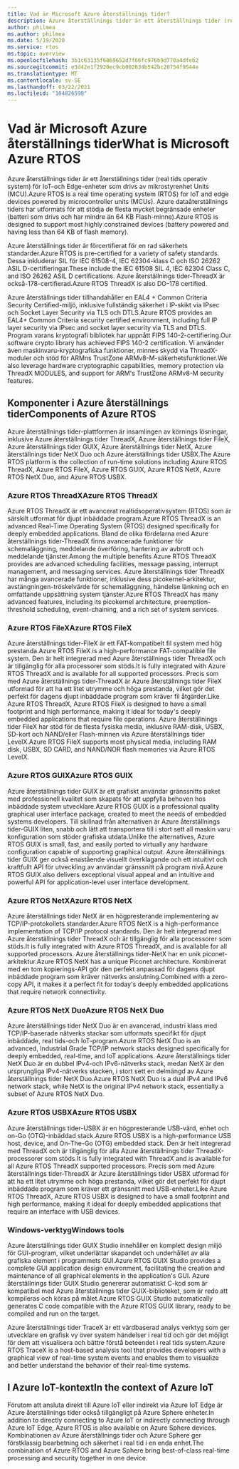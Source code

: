 ```yaml
---
title: Vad är Microsoft Azure återställnings tider?
description: Azure återställnings tider är ett återställnings tider (real tids operativ system) för IoT-och Edge-enheter som drivs av mikrostyrenhet Units (MCU).
author: philmea
ms.author: philmea
ms.date: 5/19/2020
ms.service: rtos
ms.topic: overview
ms.openlocfilehash: 3b1c63135f6069652d7f66fc976b9d770a4dfeb2
ms.sourcegitcommit: e3d42e1f2920ec9cb002634b542bc20754f9544e
ms.translationtype: MT
ms.contentlocale: sv-SE
ms.lasthandoff: 03/22/2021
ms.locfileid: "104826598"
---
```

# <a name="what-is-microsoft-azure-rtos"></a><span data-ttu-id="e0b34-103">Vad är Microsoft Azure återställnings tider</span><span class="sxs-lookup"><span data-stu-id="e0b34-103">What is Microsoft Azure RTOS</span></span>

<span data-ttu-id="e0b34-104">Azure återställnings tider är ett återställnings tider (real tids operativ system) för IoT-och Edge-enheter som drivs av mikrostyrenhet Units (MCU).</span><span class="sxs-lookup"><span data-stu-id="e0b34-104">Azure RTOS is a real time operating system (RTOS) for IoT and edge devices powered by microcontroller units (MCUs).</span></span> <span data-ttu-id="e0b34-105">Azure dataåterställnings tiders har utformats för att stödja de flesta mycket begränsade enheter (batteri som drivs och har mindre än 64 KB Flash-minne).</span><span class="sxs-lookup"><span data-stu-id="e0b34-105">Azure RTOS is designed to support most highly constrained devices (battery powered and having less than 64 KB of flash memory).</span></span>
 
<span data-ttu-id="e0b34-106">Azure återställnings tider är förcertifierat för en rad säkerhets standarder.</span><span class="sxs-lookup"><span data-stu-id="e0b34-106">Azure RTOS is pre-certified for a variety of safety standards.</span></span> <span data-ttu-id="e0b34-107">Dessa inkluderar SIL för IEC 61508-4, IEC 62304-klass C och ISO 26262 ASIL D-certifieringar.</span><span class="sxs-lookup"><span data-stu-id="e0b34-107">These include the IEC 61508 SIL 4, IEC 62304 Class C, and ISO 26262 ASIL D certifications.</span></span> <span data-ttu-id="e0b34-108">Azure återställnings tider-ThreadX är också-178-certifierad.</span><span class="sxs-lookup"><span data-stu-id="e0b34-108">Azure RTOS ThreadX is also DO-178 certified.</span></span>

<span data-ttu-id="e0b34-109">Azure återställnings tider tillhandahåller en EAL4 + Common Criteria Security Certified-miljö, inklusive fullständig säkerhet i IP-skikt via IPsec och Socket Layer Security via TLS och DTLS.</span><span class="sxs-lookup"><span data-stu-id="e0b34-109">Azure RTOS provides an EAL4+ Common Criteria security certified environment, including full IP layer security via IPsec and socket layer security via TLS and DTLS.</span></span> <span data-ttu-id="e0b34-110">Program varans kryptografi bibliotek har uppnått FIPS 140-2-certifiering.</span><span class="sxs-lookup"><span data-stu-id="e0b34-110">Our software crypto library has achieved FIPS 140-2 certification.</span></span> <span data-ttu-id="e0b34-111">Vi använder även maskinvaru-kryptografiska funktioner, minnes skydd via ThreadX-moduler och stöd för ARMns TrustZone ARMv8-M-säkerhetsfunktioner.</span><span class="sxs-lookup"><span data-stu-id="e0b34-111">We also leverage hardware cryptographic capabilities, memory protection via ThreadX MODULES, and support for ARM's TrustZone ARMv8-M security features.</span></span>

## <a name="components-of-azure-rtos"></a><span data-ttu-id="e0b34-112">Komponenter i Azure återställnings tider</span><span class="sxs-lookup"><span data-stu-id="e0b34-112">Components of Azure RTOS</span></span>

<span data-ttu-id="e0b34-113">Azure återställnings tider-plattformen är insamlingen av körnings lösningar, inklusive Azure återställnings tider ThreadX, Azure återställnings tider FileX, Azure återställnings tider GUIX, Azure återställnings tider NetX, Azure återställnings tider NetX Duo och Azure återställnings tider USBX.</span><span class="sxs-lookup"><span data-stu-id="e0b34-113">The Azure RTOS platform is the collection of run-time solutions including Azure RTOS ThreadX, Azure RTOS FileX, Azure RTOS GUIX, Azure RTOS NetX, Azure RTOS NetX Duo, and Azure RTOS USBX.</span></span>

### <a name="azure-rtos-threadx"></a><span data-ttu-id="e0b34-114">Azure RTOS ThreadX</span><span class="sxs-lookup"><span data-stu-id="e0b34-114">Azure RTOS ThreadX</span></span>

<span data-ttu-id="e0b34-115">Azure RTOS ThreadX är ett avancerat realtidsoperativsystem (RTOS) som är särskilt utformat för djupt inbäddade program.</span><span class="sxs-lookup"><span data-stu-id="e0b34-115">Azure RTOS ThreadX is an advanced Real-Time Operating System (RTOS) designed specifically for deeply embedded applications.</span></span> <span data-ttu-id="e0b34-116">Bland de olika fördelarna med Azure återställnings tider-ThreadX finns avancerade funktioner för schemaläggning, meddelande överföring, hantering av avbrott och meddelande tjänster.</span><span class="sxs-lookup"><span data-stu-id="e0b34-116">Among the multiple benefits Azure RTOS ThreadX provides are advanced scheduling facilities, message passing, interrupt management, and messaging services.</span></span> <span data-ttu-id="e0b34-117">Azure återställnings tider ThreadX har många avancerade funktioner, inklusive dess picokernel-arkitektur, avstängningen-tröskelvärde för schemaläggning, händelse länkning och en omfattande uppsättning system tjänster.</span><span class="sxs-lookup"><span data-stu-id="e0b34-117">Azure RTOS ThreadX has many advanced features, including its picokernel architecture, preemption-threshold scheduling, event-chaining, and a rich set of system services.</span></span>

### <a name="azure-rtos-filex"></a><span data-ttu-id="e0b34-118">Azure RTOS FileX</span><span class="sxs-lookup"><span data-stu-id="e0b34-118">Azure RTOS FileX</span></span>

<span data-ttu-id="e0b34-119">Azure återställnings tider-FileX är ett FAT-kompatibelt fil system med hög prestanda.</span><span class="sxs-lookup"><span data-stu-id="e0b34-119">Azure RTOS FileX is a high-performance FAT-compatible file system.</span></span> <span data-ttu-id="e0b34-120">Den är helt integrerad med Azure återställnings tider ThreadX och är tillgänglig för alla processorer som stöds.</span><span class="sxs-lookup"><span data-stu-id="e0b34-120">It is fully integrated with Azure RTOS ThreadX and is available for all supported processors.</span></span> <span data-ttu-id="e0b34-121">Precis som med Azure återställnings tider-ThreadX är Azure återställnings tider FileX utformad för att ha ett litet utrymme och höga prestanda, vilket gör det perfekt för dagens djupt inbäddade program som kräver fil åtgärder.</span><span class="sxs-lookup"><span data-stu-id="e0b34-121">Like Azure RTOS ThreadX, Azure RTOS FileX is designed to have a small footprint and high performance, making it ideal for today's deeply embedded applications that require file operations.</span></span> <span data-ttu-id="e0b34-122">Azure återställnings tider FileX har stöd för de flesta fysiska media, inklusive RAM-disk, USBX, SD-kort och NAND/eller Flash-minnen via Azure återställnings tider LevelX.</span><span class="sxs-lookup"><span data-stu-id="e0b34-122">Azure RTOS FileX supports most physical media, including RAM disk, USBX, SD CARD, and NAND/NOR flash memories via Azure RTOS LevelX.</span></span>

### <a name="azure-rtos-guix"></a><span data-ttu-id="e0b34-123">Azure RTOS GUIX</span><span class="sxs-lookup"><span data-stu-id="e0b34-123">Azure RTOS GUIX</span></span>

<span data-ttu-id="e0b34-124">Azure återställnings tider GUIX är ett grafiskt användar gränssnitts paket med professionell kvalitet som skapats för att uppfylla behoven hos inbäddade system utvecklare.</span><span class="sxs-lookup"><span data-stu-id="e0b34-124">Azure RTOS GUIX is a professional quality graphical user interface package, created to meet the needs of embedded systems developers.</span></span> <span data-ttu-id="e0b34-125">Till skillnad från alternativen är Azure återställnings tider-GUIX liten, snabb och lätt att transportera till i stort sett all maskin varu konfiguration som stöder grafiska utdata.</span><span class="sxs-lookup"><span data-stu-id="e0b34-125">Unlike the alternatives, Azure RTOS GUIX is small, fast, and easily ported to virtually any hardware configuration capable of supporting graphical output.</span></span> <span data-ttu-id="e0b34-126">Azure återställnings tider GUIX ger också enastående visuellt överklagande och ett intuitivt och kraftfullt API för utveckling av användar gränssnitt på program nivå.</span><span class="sxs-lookup"><span data-stu-id="e0b34-126">Azure RTOS GUIX also delivers exceptional visual appeal and an intuitive and powerful API for application-level user interface development.</span></span>

### <a name="azure-rtos-netx"></a><span data-ttu-id="e0b34-127">Azure RTOS NetX</span><span class="sxs-lookup"><span data-stu-id="e0b34-127">Azure RTOS NetX</span></span>

<span data-ttu-id="e0b34-128">Azure återställnings tider NetX är en högpresterande implementering av TCP/IP-protokollets standarder.</span><span class="sxs-lookup"><span data-stu-id="e0b34-128">Azure RTOS NetX is a high-performance implementation of TCP/IP protocol standards.</span></span> <span data-ttu-id="e0b34-129">Den är helt integrerad med Azure återställnings tider ThreadX och är tillgänglig för alla processorer som stöds.</span><span class="sxs-lookup"><span data-stu-id="e0b34-129">It is fully integrated with Azure RTOS ThreadX, and is available for all supported processors.</span></span> <span data-ttu-id="e0b34-130">Azure återställnings tider-NetX har en unik piconet-arkitektur.</span><span class="sxs-lookup"><span data-stu-id="e0b34-130">Azure RTOS NetX has a unique Piconet architecture.</span></span> <span data-ttu-id="e0b34-131">Kombinerat med en tom kopierings-API gör den perfekt anpassad för dagens djupt inbäddade program som kräver nätverks anslutning.</span><span class="sxs-lookup"><span data-stu-id="e0b34-131">Combined with a zero-copy API, it makes it a perfect fit for today's deeply embedded applications that require network connectivity.</span></span>

### <a name="azure-rtos-netx-duo"></a><span data-ttu-id="e0b34-132">Azure RTOS NetX Duo</span><span class="sxs-lookup"><span data-stu-id="e0b34-132">Azure RTOS NetX Duo</span></span>

<span data-ttu-id="e0b34-133">Azure återställnings tider NetX Duo är en avancerad, industri klass med TCP/IP-baserade nätverks stackar som utformats specifikt för djupt inbäddade, real tids-och IoT-program.</span><span class="sxs-lookup"><span data-stu-id="e0b34-133">Azure RTOS NetX Duo is an advanced, Industrial Grade TCP/IP network stacks designed specifically for deeply embedded, real-time, and IoT applications.</span></span> <span data-ttu-id="e0b34-134">Azure återställnings tider NetX Duo är en dubbel IPv4-och IPv6-nätverks stack, medan NetX är den ursprungliga IPv4-nätverks stacken, i stort sett en delmängd av Azure återställnings tider NetX Duo.</span><span class="sxs-lookup"><span data-stu-id="e0b34-134">Azure RTOS NetX Duo is a dual IPv4 and IPv6 network stack, while NetX is the original IPv4 network stack, essentially a subset of Azure RTOS NetX Duo.</span></span>

### <a name="azure-rtos-usbx"></a><span data-ttu-id="e0b34-135">Azure RTOS USBX</span><span class="sxs-lookup"><span data-stu-id="e0b34-135">Azure RTOS USBX</span></span>

<span data-ttu-id="e0b34-136">Azure återställnings tider-USBX är en högpresterande USB-värd, enhet och on-Go (OTG)-inbäddad stack.</span><span class="sxs-lookup"><span data-stu-id="e0b34-136">Azure RTOS USBX is a high-performance USB host, device, and On-The-Go (OTG) embedded stack.</span></span> <span data-ttu-id="e0b34-137">Den är helt integrerad med ThreadX och är tillgänglig för alla Azure återställnings tider ThreadX-processorer som stöds.</span><span class="sxs-lookup"><span data-stu-id="e0b34-137">It is fully integrated with ThreadX and is available for all Azure RTOS ThreadX supported processors.</span></span> <span data-ttu-id="e0b34-138">Precis som med Azure återställnings tider-ThreadX är Azure återställnings tider USBX utformad för att ha ett litet utrymme och höga prestanda, vilket gör det perfekt för djupt inbäddade program som kräver ett gränssnitt med USB-enheter.</span><span class="sxs-lookup"><span data-stu-id="e0b34-138">Like Azure RTOS ThreadX, Azure RTOS USBX is designed to have a small footprint and high performance, making it ideal for deeply embedded applications that require an interface with USB devices.</span></span>

### <a name="windows-tools"></a><span data-ttu-id="e0b34-139">Windows-verktyg</span><span class="sxs-lookup"><span data-stu-id="e0b34-139">Windows tools</span></span>

<span data-ttu-id="e0b34-140">Azure återställnings tider GUIX Studio innehåller en komplett design miljö för GUI-program, vilket underlättar skapandet och underhållet av alla grafiska element i programmets GUI.</span><span class="sxs-lookup"><span data-stu-id="e0b34-140">Azure RTOS GUIX Studio provides a complete GUI application design environment, facilitating the creation and maintenance of all graphical elements in the application's GUI.</span></span> <span data-ttu-id="e0b34-141">Azure återställnings tider GUIX Studio genererar automatiskt C-kod som är kompatibel med Azure återställnings tider GUIX-biblioteket, som är redo att kompileras och köras på målet.</span><span class="sxs-lookup"><span data-stu-id="e0b34-141">Azure RTOS GUIX Studio automatically generates C code compatible with the Azure RTOS GUIX library, ready to be compiled and run on the target.</span></span>

<span data-ttu-id="e0b34-142">Azure återställnings tider TraceX är ett värdbaserad analys verktyg som ger utvecklare en grafisk vy över system händelser i real tid och gör det möjligt för dem att visualisera och bättre förstå beteendet i real tids system.</span><span class="sxs-lookup"><span data-stu-id="e0b34-142">Azure RTOS TraceX is a host-based analysis tool that provides developers with a graphical view of real-time system events and enables them to visualize and better understand the behavior of their real-time systems.</span></span>

## <a name="in-the-context-of-azure-iot"></a><span data-ttu-id="e0b34-143">I Azure IoT-kontext</span><span class="sxs-lookup"><span data-stu-id="e0b34-143">In the context of Azure IoT</span></span>

<span data-ttu-id="e0b34-144">Förutom att ansluta direkt till Azure IoT eller indirekt via Azure IoT Edge är Azure återställnings tider också tillgängligt på Azure Sphere enheter.</span><span class="sxs-lookup"><span data-stu-id="e0b34-144">In addition to directly connecting to Azure IoT or indirectly connecting through Azure IoT Edge, Azure RTOS is also available on Azure Sphere devices.</span></span> <span data-ttu-id="e0b34-145">Kombinationen av Azure återställnings tider och Azure Sphere ger förstklassig bearbetning och säkerhet i real tid i en enda enhet.</span><span class="sxs-lookup"><span data-stu-id="e0b34-145">The combination of Azure RTOS and Azure Sphere bring best-of-class real-time processing and security together in one device.</span></span>
